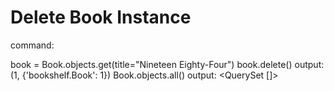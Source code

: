 
# Delete Book Instance
command:

book = Book.objects.get(title="Nineteen Eighty-Four")
book.delete()
output: 
(1, {'bookshelf.Book': 1})
Book.objects.all()
output:
<QuerySet []>